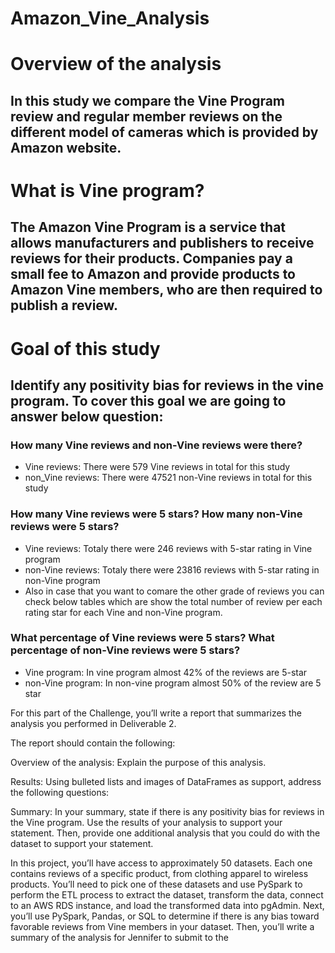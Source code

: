 # Amazon_Vine_Analysis

# Overview of the analysis
## In this study we compare the Vine Program review and regular member reviews on the different model of cameras which is provided by Amazon website.
# What is Vine program?
## The Amazon Vine Program is a service that allows manufacturers and publishers to receive reviews for their products. Companies pay a small fee to Amazon and provide products to Amazon Vine members, who are then required to publish a review.
# Goal of this study
## Identify any positivity bias for reviews in the vine program. To cover this goal we are going to answer below question:
### How many Vine reviews and non-Vine reviews were there?
- Vine reviews: There were 579 Vine reviews in total for this study
- non_Vine reviews: There were 47521 non-Vine reviews in total for this study
### How many Vine reviews were 5 stars? How many non-Vine reviews were 5 stars?
- Vine reviews: Totaly there were 246 reviews with 5-star rating in Vine program
- non-Vine reviews: Totaly there were 23816 reviews with 5-star rating in non-Vine program
- Also in case that you want to comare the other grade of reviews you can check below tables which are show the total number of review per each rating star for each Vine and non-Vine program.
### What percentage of Vine reviews were 5 stars? What percentage of non-Vine reviews were 5 stars?
- Vine program: In vine program almost 42% of the reviews are 5-star
- non-Vine program: In non-vine program almost 50% of the review are 5 star




For this part of the Challenge, you’ll write a report that summarizes the analysis you performed in Deliverable 2.

The report should contain the following:

Overview of the analysis: Explain the purpose of this analysis.

Results: Using bulleted lists and images of DataFrames as support, address the following questions:

Summary: In your summary, state if there is any positivity bias for reviews in the Vine program. Use the results of your analysis to support your statement. Then, provide one additional analysis that you could do with the dataset to support your statement.

In this project, you’ll have access to approximately 50 datasets. Each one contains reviews of a specific product, from clothing apparel to wireless products. You’ll need to pick one of these datasets and use PySpark to perform the ETL process to extract the dataset, transform the data, connect to an AWS RDS instance, and load the transformed data into pgAdmin. Next, you’ll use PySpark, Pandas, or SQL to determine if there is any bias toward favorable reviews from Vine members in your dataset. Then, you’ll write a summary of the analysis for Jennifer to submit to the
